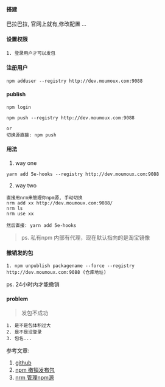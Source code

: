 #### 搭建

巴拉巴拉, 官网上就有,修改配置 ...

#### 设置权限

```
1. 登录用户才可以发包
```

#### 注册用户

```
npm adduser --registry http://dev.moumoux.com:9088

```

#### publish

```
npm login

npm push --registry http://dev.moumoux.com:9088

or 
切换源直接: npm push

```


#### 用法

1. way one

```
yarn add 5e-hooks --registry http://dev.moumoux.com:9088
```

2. way two

``` 
直接用nrm来管理你npm源, 手动切换 
nrm add xx http://dev.moumoux.com:9088/
nrm ls
nrm use xx

然后直接: yarn add 5e-hooks
```

> ps. 私有npm 内部有代理，现在默认指向的是淘宝镜像

#### 撤销发的包

```
1. npm unpublish packagename --force --registry http://dev.moumoux.com:9088 (仓库地址)
```

ps. 24小时内才能撤销

#### problem

> 发包不成功

```
1. 是不是包体积过大
2. 是不是没登录
3. 包名...
```


参考文章:
1. [github](https://github.com/verdaccio/verdaccio)
2. [npm 撤销发布包](https://www.cnblogs.com/penghuwan/p/6973702.html#_label0)
3. [nrm 管理npm源](https://www.cnblogs.com/Jimc/p/10280774.html)